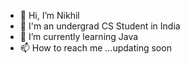 - 👋 Hi, I’m Nikhil
- 👀 I'm an undergrad CS Student in India
- 🌱 I’m currently learning Java
- 📫 How to reach me ...updating soon


<!---
N1k-1506/N1k-1506 is a ✨ special ✨ repository because its `README.md` (this file) appears on your GitHub profile.
You can click the Preview link to take a look at your changes.
--->
